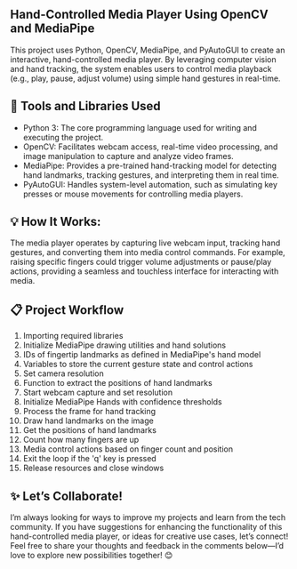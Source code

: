 ## Hand-Controlled Media Player Using OpenCV and MediaPipe

This project uses Python, OpenCV, MediaPipe, and PyAutoGUI to create an interactive, hand-controlled media player. By leveraging computer vision and hand tracking, the system enables users to control media playback (e.g., play, pause, adjust volume) using simple hand gestures in real-time.

## 🔧 Tools and Libraries Used
- Python 3: The core programming language used for writing and executing the project.
- OpenCV: Facilitates webcam access, real-time video processing, and image manipulation to capture and analyze video frames.
- MediaPipe: Provides a pre-trained hand-tracking model for detecting hand landmarks, tracking gestures, and interpreting them in real time.
- PyAutoGUI: Handles system-level automation, such as simulating key presses or mouse movements for controlling media players.

## 💡 How It Works:
The media player operates by capturing live webcam input, tracking hand gestures, and converting them into media control commands. For example, raising specific fingers could trigger volume adjustments or pause/play actions, providing a seamless and touchless interface for interacting with media.

## 📋 Project Workflow
1. Importing required libraries
2. Initialize MediaPipe drawing utilities and hand solutions
3. IDs of fingertip landmarks as defined in MediaPipe's hand model
4. Variables to store the current gesture state and control actions
5. Set camera resolution
6. Function to extract the positions of hand landmarks
7. Start webcam capture and set resolution
8. Initialize MediaPipe Hands with confidence thresholds
9. Process the frame for hand tracking
10. Draw hand landmarks on the image
11. Get the positions of hand landmarks
12. Count how many fingers are up
13. Media control actions based on finger count and position
14. Exit the loop if the 'q' key is pressed
15. Release resources and close windows

## ✨ Let’s Collaborate!
I’m always looking for ways to improve my projects and learn from the tech community. If you have suggestions for enhancing the functionality of this hand-controlled media player, or ideas for creative use cases, let’s connect! Feel free to share your thoughts and feedback in the comments below—I’d love to explore new possibilities together! 😊
